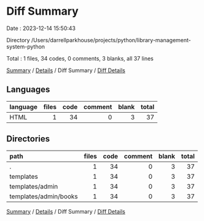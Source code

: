# Diff Summary

Date : 2023-12-14 15:50:43

Directory /Users/darrellparkhouse/projects/python/library-management-system-python

Total : 1 files,  34 codes, 0 comments, 3 blanks, all 37 lines

[Summary](results.md) / [Details](details.md) / Diff Summary / [Diff Details](diff-details.md)

## Languages
| language | files | code | comment | blank | total |
| :--- | ---: | ---: | ---: | ---: | ---: |
| HTML | 1 | 34 | 0 | 3 | 37 |

## Directories
| path | files | code | comment | blank | total |
| :--- | ---: | ---: | ---: | ---: | ---: |
| . | 1 | 34 | 0 | 3 | 37 |
| templates | 1 | 34 | 0 | 3 | 37 |
| templates/admin | 1 | 34 | 0 | 3 | 37 |
| templates/admin/books | 1 | 34 | 0 | 3 | 37 |

[Summary](results.md) / [Details](details.md) / Diff Summary / [Diff Details](diff-details.md)